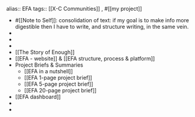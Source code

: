alias:: EFA
tags:: [[X-C Communities]] , #[[my project]]

- #[[Note to Self]]: consolidation of text: if my goal is to make info more digestible then I have to write, and structure writing, in the same vein.
-
-
-
- [[The Story of Enough]]
- [[EFA - website]] & [[EFA structure, process & platform]]
- Project Briefs & Summaries
	- [[EFA in a nutshell]]
	- [[EFA 1-page project brief]]
	- [[EFA 5-page project brief]]
	- [[EFA 20-page project brief]]
- [[EFA dashboard]]
-
-